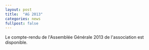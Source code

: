 ```yaml
---
layout: post
title:  "AG 2013"
categories: news
fullpost: false
---
```

Le compte-rendu de l'Assemblée Générale 2013 de l'association est disponible.


